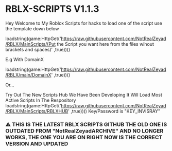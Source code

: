 # RBLX-SCRIPTS V1.1.3

Hey Welcome to My Roblox Scripts for hacks to load one of the script use the template down below 

loadstring(game:HttpGet('https://raw.githubusercontent.com/NotRealZeyad/RBLX/MainScripts/(Put the Script you want here from the files wihout brackets and spaces)' ,true))()

E.g With DomainX

loadstring(game:HttpGet('https://raw.githubusercontent.com/NotRealZeyad/RBLX/main/DomainX' ,true))() 


Or...

Try Out The New Scripts Hub We  Have Been Developing It Will Load Most Active Scripts In The Respository
loadstring(game:HttpGet('https://raw.githubusercontent.com/NotRealZeyad/RBLX/MainScripts/RBLXHUB' ,true))()
Key/Password is "KEY_INVISRAY"

### ⚠ THIS IS THE LATEST RBLX SCRIPTS GITHUB THE OLD ONE IS OUTDATED FROM "NotRealZeyadARCHIVE" AND NO LONGER WORKS, THE ONE YOU ARE ON RIGHT NOW IS THE CORRECT VERSION AND UPDATED


